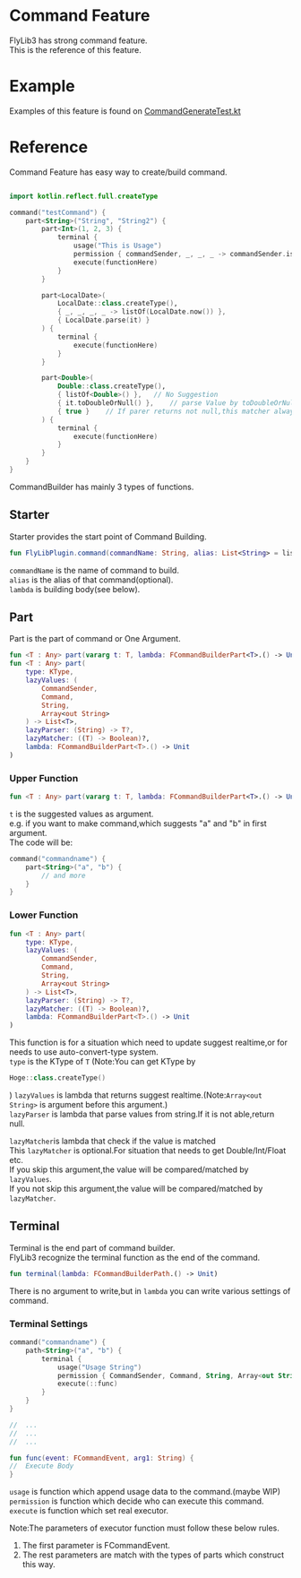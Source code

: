 # Command Feature

FlyLib3 has strong command feature.<br/>
This is the reference of this feature.<br/>

# Example

Examples of this feature is found
on [CommandGenerateTest.kt](https://github.com/TeamKun/FlyLib/blob/flylib-3/main/src/main/java/com/flylib3/test/CommandGenerateTest.kt)

# Reference

Command Feature has easy way to create/build command.<br/>

```kotlin

import kotlin.reflect.full.createType

command("testCommand") {
    part<String>("String", "String2") {
        part<Int>(1, 2, 3) {
            terminal {
                usage("This is Usage")
                permission { commandSender, _, _, _ -> commandSender.isOp }
                execute(functionHere)
            }
        }

        part<LocalDate>(
            LocalDate::class.createType(),
            { _, _, _, _ -> listOf(LocalDate.now()) },
            { LocalDate.parse(it) }
        ) {
            terminal {
                execute(functionHere)
            }
        }

        part<Double>(
            Double::class.createType(),
            { listOf<Double>() },   // No Suggestion
            { it.toDoubleOrNull() },    // parse Value by toDoubleOrNull(if it returns null,that command execution will be ignored)
            { true }    // If parer returns not null,this matcher always return true(so that if sender executes this command with correct Double value,this command will be executed)
        ) {
            terminal {
                execute(functionHere)
            }
        }
    }
}
```

CommandBuilder has mainly 3 types of functions.<br/>

## Starter

Starter provides the start point of Command Building.<br/>

```kotlin
fun FlyLibPlugin.command(commandName: String, alias: List<String> = listOf(), lambda: FCommandBuilder.() -> Unit)
```

```commandName``` is the name of command to build.<br/>
```alias``` is the alias of that command(optional).<br/>
```lambda``` is building body(see below).<br/>

## Part

Part is the part of command or One Argument.<br/>

```kotlin
fun <T : Any> part(vararg t: T, lambda: FCommandBuilderPart<T>.() -> Unit)
fun <T : Any> part(
    type: KType,
    lazyValues: (
        CommandSender,
        Command,
        String,
        Array<out String>
    ) -> List<T>,
    lazyParser: (String) -> T?,
    lazyMatcher: ((T) -> Boolean)?,
    lambda: FCommandBuilderPart<T>.() -> Unit
)
```

### Upper Function

```kotlin
fun <T : Any> part(vararg t: T, lambda: FCommandBuilderPart<T>.() -> Unit)
```

```t``` is the suggested values as argument.<br/>
e.g. if you want to make command,which suggests "a" and "b" in first argument.<br/>
The code will be:<br/>

```kotlin
command("commandname") {
    part<String>("a", "b") {
        // and more
    }
}
```

### Lower Function

```kotlin
fun <T : Any> part(
    type: KType,
    lazyValues: (
        CommandSender,
        Command,
        String,
        Array<out String>
    ) -> List<T>,
    lazyParser: (String) -> T?,
    lazyMatcher: ((T) -> Boolean)?,
    lambda: FCommandBuilderPart<T>.() -> Unit
)
```

This function is for a situation which need to update suggest realtime,or for needs to use auto-convert-type
system.<br/>
```type``` is the KType of ```T``` (Note:You can get KType by

```kotlin
Hoge::class.createType()
```

)
```lazyValues``` is lambda that returns suggest realtime.(Note:```Array<out String>``` is argument before this
argument.)<br/>
```lazyParser``` is lambda that parse values from string.If it is not able,return null.<br/>

```lazyMatcher```is lambda that check if the value is matched<br/>
This ```lazyMatcher``` is optional.For situation that needs to get Double/Int/Float etc.<br/>
If you skip this argument,the value will be compared/matched by ```lazyValues```.<br/>
If you not skip this argument,the value will be compared/matched by ```lazyMatcher```.<br/>

## Terminal

Terminal is the end part of command builder.<br/>
FlyLib3 recognize the terminal function as the end of the command.<br/>

```kotlin
fun terminal(lambda: FCommandBuilderPath.() -> Unit)
```

There is no argument to write,but in ```lambda``` you can write various settings of command.<br/>

### Terminal Settings

```kotlin
command("commandname") {
    path<String>("a", "b") {
        terminal {
            usage("Usage String")
            permission { CommandSender, Command, String, Array<out String> -> CommandSender.isOp }
            execute(::func)
        }
    }
}

//  ...
//  ...
//  ...

fun func(event: FCommandEvent, arg1: String) {
//  Execute Body    
}
```

```usage``` is function which append usage data to the command.(maybe WIP)<br/>
```permission``` is function which decide who can execute this command.<br/>
```execute``` is function which set real executor.<br/>

Note:The parameters of executor function must follow these below rules.<br/>

1) The first parameter is FCommandEvent.
2) The rest parameters are match with the types of parts which construct this way.